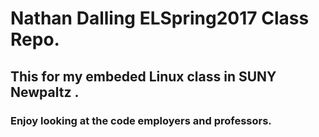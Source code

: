 # Nathan Dalling ELSpring2017 Class Repo.
## This for my embeded Linux class in SUNY Newpaltz .
### Enjoy looking at the code employers and professors.

